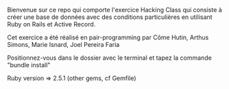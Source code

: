Bienvenue sur ce repo qui comporte l'exercice Hacking Class qui consiste à créer une base de données avec des conditions particulières en utilisant Ruby on Rails et Active Record.


Cet exercice a été réalisé en pair-programming par Côme Hutin, Arthus Simons, Marie Isnard, Joel Pereira Faria


Positionnez-vous dans le dossier avec le terminal et tapez la commande "bundle install" 

Ruby version => 2.5.1 (other gems, cf Gemfile)

